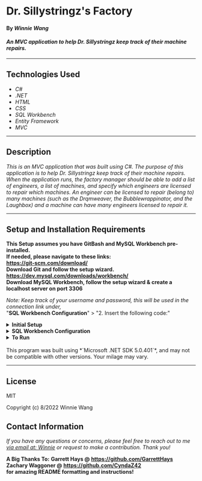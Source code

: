 # Dr. Sillystringz's Factory

#### By _**Winnie Wang**_  

#### _An MVC application to help Dr. Sillystringz keep track of their machine repairs._  

---

## Technologies Used

* _C#_
* _.NET_
* _HTML_
* _CSS_
* _SQL Workbench_
* _Entity Framework_
* _MVC_

---
## Description

_This is an MVC application that was built using C#. The purpose of this application is to help Dr. Sillystringz keep track of their machine repairs. When the application runs, the factory manager should be able to add a list of engineers, a list of machines, and specify which engineers are licensed to repair which machines. An engineer can be licensed to repair (belong to) many machines (such as the Drqmweaver, the Bubblewrappinator, and the Laughbox) and a machine can have many engineers licensed to repair it._

---
## Setup and Installation Requirements
**This Setup assumes you have GitBash and MySQL Workbench pre-installed.   
If needed, please navigate to these links:  
https://git-scm.com/download/  
Download Git and follow the setup wizard.  
https://dev.mysql.com/downloads/workbench/  
Download MySQL Workbench, follow the setup wizard & create a localhost server on port 3306**


*Note: Keep track of your username and password, this will be used in the connection link under,*  
"**SQL Workbench Configuration**" > "2. Insert the following code:"


<details>
<summary><strong>Initial Setup</strong></summary>
<ol>
<li>Copy the git repository url: https://github.com/weijwang18/Dr.-Sillystringz-s-Factory
<li>Open a terminal and navigate to your Desktop with <strong>cd</strong> command
<li>Run,   
<strong>$ git clone https://github.com/weijwang18/Dr.-Sillystringz-s-Factory</strong>
<li>In the terminal, navigate into the root directory of the cloned project folder "Dr.-Sillystringz-s-Factory".
<li>Navigate to the projects root directory, "Factory".
<li>Move onto "SQL Workbench Configuration" instructions below to build the necessary database.
<br>
</details>

<details>
<summary><strong>SQL Workbench Configuration</strong></summary>
<ol>
<li>Create an appsetting.json file in the "Factory" directory  
   <pre>Dr.-Sillystringz-s-Factory
   └── Factory
    └── appsetting.json</pre>
<li> Insert the following code: <br>

<pre>{
  "ConnectionStrings": {
    "DefaultConnection": "Server=localhost;Port=3306;database=winnie_wang;uid=[YOUR-USERNAME-HERE];pwd=[YOUR-PASSWORD-HERE];"
  }
}</pre>
<small>*Note: you must include your password in the code block section labeled "YOUR-PASSWORD-HERE".</small><br>
<small>**Note: you must include your username in the code block section labeled "YOUR-USERNAME-HERE".</small><br>
<small>***Note: if you plan to push this cloned project to a public-facing repository, remember to add the appsettings.json file to your .gitignore before doing so.</small>
<li>In root directory of project folder "Factory", run  
<strong>$ dotnet ef migrations add restoreDatabase</strong>
<li>Then run <strong>$ dotnet ef database update</strong>
<ol> 
  <li>Open SQL Workbench.
  <li>Navigate to "winnie_wang" schema.
  <li>Click the drop down, select "Tables" drop down.
  <li>Verify the tables.
  
</details>
<details>
<summary><strong>To Run</strong></summary>
Navigate to:  
   <pre>Dr.-Sillystringz-s-Factory
   └── <strong>Factory</strong></pre>
Run ```$ dotnet restore``` in the terminal.<br>
Run ```$ dotnet run``` in the terminal.
</details>
<br>
This program was built using *`Microsoft .NET SDK 5.0.401`*, and may not be compatible with other versions. Your milage may vary.

---

## License

MIT


Copyright (c) 8/2022 Winnie Wang
## Contact Information
_If you have any questions or concerns, please feel free to reach out to me [via email at: Winnie](mailto:weijwang18@gmail.com) or request to make a contribution. Thank you!_ 


**A Big Thanks To:**
**Garrett Hays @ https://github.com/GarrettHays**    
**Zachary Waggoner @ https://github.com/CyndaZ42**  
**for amazing README formatting and instructions!**